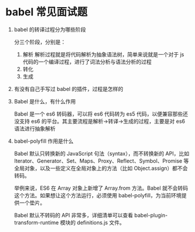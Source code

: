# babel 常见面试题

1. babel 的转译过程分为哪些阶段

   分三个阶段，分别是：

   1. 解析
      解析过程就是将代码解析为抽象语法树，简单来说就是一个对于 js 代码的一个编译过程，进行了词法分析与语法分析的过程
   2. 转化
   3. 生成

2. 有没有自己手写过 babel 的插件，过程是怎样的

3. Babel 是什么，有什么作用

   Babel 是一个 es6 转码器，可以将 es6 代码转为 es5 代码，以便兼容那些还没支持 es6 的平台。其主要流程是解析->转译->生成的过程，主要是对 es6 语法进行抽象解析

4. babel-polyfill 作用是什么

   Babel 默认只转换新的 JavaScript 句法（syntax），而不转换新的 API，比如 Iterator、Generator、Set、Maps、Proxy、Reflect、Symbol、Promise 等全局对象，以及一些定义在全局对象上的方法（比如 Object.assign）都不会转码。

   举例来说，ES6 在 Array 对象上新增了 Array.from 方法。Babel 就不会转码这个方法。如果想让这个方法运行，必须使用 babel-polyfill，为当前环境提供一个垫片。

   Babel 默认不转码的 API 非常多，详细清单可以查看 babel-plugin-transform-runtime 模块的 definitions.js 文件。

